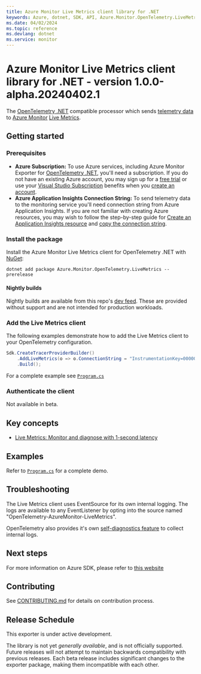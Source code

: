 ```yaml
---
title: Azure Monitor Live Metrics client library for .NET
keywords: Azure, dotnet, SDK, API, Azure.Monitor.OpenTelemetry.LiveMetrics, monitor
ms.date: 04/02/2024
ms.topic: reference
ms.devlang: dotnet
ms.service: monitor
---
```

# Azure Monitor Live Metrics client library for .NET - version 1.0.0-alpha.20240402.1 


The [OpenTelemetry .NET](https://github.com/open-telemetry/opentelemetry-dotnet) compatible processor which sends [telemetry data](/azure/azure-monitor/app/data-model) to [Azure Monitor](/azure/azure-monitor/app/app-insights-overview) [Live Metrics](https://learn.microsoft.com/azure/azure-monitor/app/live-stream).

## Getting started

### Prerequisites

- **Azure Subscription:**  To use Azure services, including Azure Monitor Exporter for [OpenTelemetry .NET](https://github.com/open-telemetry/opentelemetry-dotnet), you'll need a subscription.  If you do not have an existing Azure account, you may sign up for a [free trial](https://azure.microsoft.com/free/dotnet/) or use your [Visual Studio Subscription](https://visualstudio.microsoft.com/subscriptions/) benefits when you [create an account](https://azure.microsoft.com/account).
- **Azure Application Insights Connection String:** To send telemetry data to the monitoring service you'll need connection string from Azure Application Insights. If you are not familiar with creating Azure resources, you may wish to follow the step-by-step guide for [Create an Application Insights resource](/azure/azure-monitor/app/create-new-resource) and [copy the connection string](/azure/azure-monitor/app/sdk-connection-string?tabs=net#find-your-connection-string).

### Install the package

Install the Azure Monitor Live Metrics client for OpenTelemetry .NET with [NuGet](https://www.nuget.org/):
```dotnetcli
dotnet add package Azure.Monitor.OpenTelemetry.LiveMetrics --prerelease
```

#### Nightly builds

Nightly builds are available from this repo's [dev feed](https://github.com/Azure/azure-sdk-for-net/blob/main/CONTRIBUTING.md#nuget-package-dev-feed).
These are provided without support and are not intended for production workloads.

### Add the Live Metrics client

The following examples demonstrate how to add the Live Metrics client to your OpenTelemetry configuration.

```csharp
Sdk.CreateTracerProviderBuilder()
    .AddLiveMetrics(o => o.ConnectionString = "InstrumentationKey=00000000-0000-0000-0000-000000000000")
    .Build();
```

For a complete example see [`Program.cs`](https://github.com/Azure/azure-sdk-for-net/blob/main/sdk/monitor/Azure.Monitor.OpenTelemetry.LiveMetrics/tests/Azure.Monitor.OpenTelemetry.LiveMetrics.Demo/Program.cs)

### Authenticate the client

Not available in beta.

## Key concepts

- [Live Metrics: Monitor and diagnose with 1-second latency](https://learn.microsoft.com/azure/azure-monitor/app/live-stream)

## Examples

Refer to [`Program.cs`](https://github.com/Azure/azure-sdk-for-net/blob/main/sdk/monitor/Azure.Monitor.OpenTelemetry.LiveMetrics/tests/Azure.Monitor.OpenTelemetry.LiveMetrics.Demo/Program.cs) for a complete demo.

## Troubleshooting

The Live Metrics client uses EventSource for its own internal logging. The logs are available to any EventListener by opting into the source named "OpenTelemetry-AzureMonitor-LiveMetrics".

OpenTelemetry also provides it's own [self-diagnostics feature](https://github.com/open-telemetry/opentelemetry-dotnet/blob/main/src/OpenTelemetry/README.md#troubleshooting) to collect internal logs.

## Next steps

For more information on Azure SDK, please refer to [this website](https://azure.github.io/azure-sdk/)

## Contributing

See [CONTRIBUTING.md](https://github.com/Azure/azure-sdk-for-net/blob/main/CONTRIBUTING.md) for details on contribution process.

## Release Schedule

This exporter is under active development.

The library is not yet _generally available_, and is not officially supported. Future releases will not attempt to maintain backwards compatibility with previous releases. Each beta release includes significant changes to the exporter package, making them incompatible with each other.

